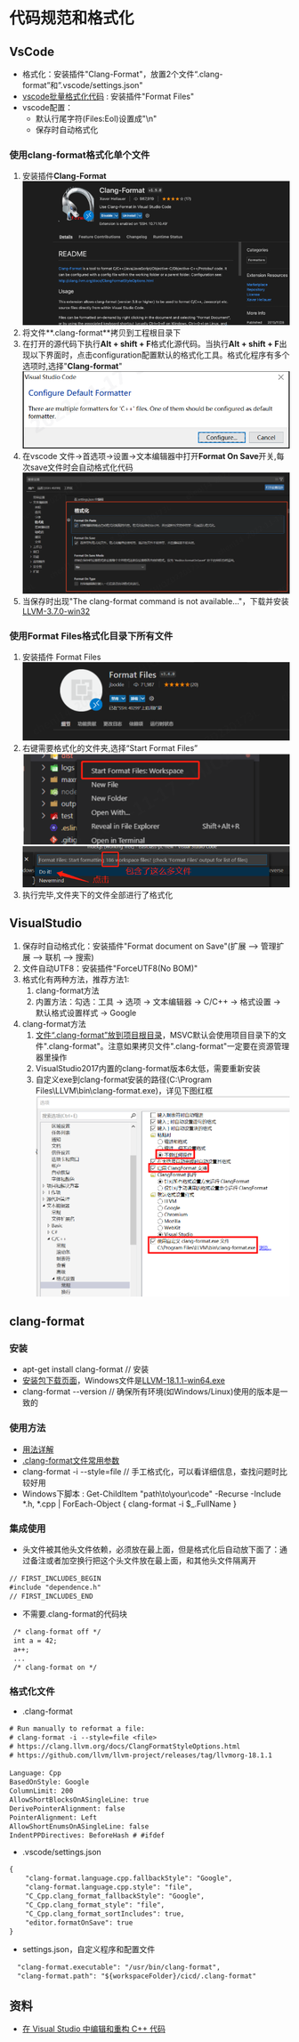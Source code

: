# 代码规范和格式化
## VsCode
* 格式化：安装插件"Clang-Format"，放置2个文件“.clang-format”和”.vscode/settings.json"
* [vscode批量格式化代码](https://blog.csdn.net/koukouwuwu/article/details/111879677) : 安装插件"Format Files"
* vscode配置：
  * 默认行尾字符(Files:Eol)设置成"\n"
  * 保存时自动格式化

### 使用clang-format格式化单个文件
1. 安装插件**Clang-Format**
![](../s/third/vscode/codeFormat_0.png)
1. 将文件**.clang-format**拷贝到工程根目录下  
1. 在打开的源代码下执行**Alt + shift + F**格式化源代码。当执行**Alt + shift + F**出现以下界面时，点击configuration配置默认的格式化工具。格式化程序有多个选项时,选择"**Clang-format**"
![](../s/third/vscode/codeFormat_1.png)
1. 在vscode 文件->首选项->设置->文本编辑器中打开**Format On Save**开关,每次save文件时会自动格式化代码  
![](../s/third/vscode/codeFormat_2.png)
1. 当保存时出现"The clang-format command is not available…"，下载并安装[LLVM-3.7.0-win32](http://llvm.org/releases/3.7.0/LLVM-3.7.0-win32.exe)

### 使用Format Files格式化目录下所有文件
1. 安装插件 Format Files  
![](../s/third/vscode/codeFormat_5.png)
1. 右键需要格式化的文件夹,选择“Start Format Files”  
![](../s/third/vscode/codeFormat_6.png)
![](../s/third/vscode/codeFormat_7.png)
1. 执行完毕,文件夹下的文件全部进行了格式化

## VisualStudio
1. 保存时自动格式化：安装插件"Format document on Save"(扩展 –> 管理扩展 –> 联机 –> 搜索)
1. 文件自动UTF8：安装插件"ForceUTF8(No BOM)"
1. 格式化有两种方法，推荐方法1:
    1. clang-format方法
    1. 内置方法：勾选：工具 -> 选项 -> 文本编辑器 -> C/C++ -> 格式设置 -> 默认格式设置样式 -> Google
1. clang-format方法
    1. [文件“.clang-format”放到项目根目录](https://blog.csdn.net/qq_33101873/article/details/121426522)，MSVC默认会使用项目目录下的文件".clang-format"。注意如果拷贝文件".clang-format"一定要在资源管理器里操作
    1. VisualStudio2017内置的clang-format版本6太低，需要重新安装
    1. 自定义exe到clang-format安装的路径(C:\Program Files\LLVM\bin\clang-format.exe)，详见下图红框
    ![](../s/third/clang-format.png)

## clang-format
### 安装
* apt-get install clang-format // 安装
* [安装包下载页面](https://github.com/llvm/llvm-project/releases/tag/llvmorg-18.1.1)，Windows文件是[LLVM-18.1.1-win64.exe](https://github.com/llvm/llvm-project/releases/download/llvmorg-18.1.1/LLVM-18.1.1-win64.exe)
* clang-format --version // 确保所有环境(如Windows/Linux)使用的版本是一致的

### 使用方法
* [用法详解](https://zhuanlan.zhihu.com/p/641846308)
* [.clang-format文件常用参数](https://bugwz.com/2019/01/08/clang-format/)
* clang-format -i --style=file <file> // 手工格式化，可以看详细信息，查找问题时比较好用
* Windows下脚本 : Get-ChildItem "path\to\your\code" -Recurse -Include *.h, *.cpp | ForEach-Object { clang-format -i $_.FullName }

### 集成使用
* 头文件被其他头文件依赖，必须放在最上面，但是格式化后自动放下面了：通过备注或者加空换行把这个头文件放在最上面，和其他头文件隔离开
```
// FIRST_INCLUDES_BEGIN
#include "dependence.h"
// FIRST_INCLUDES_END
```

* 不需要.clang-format的代码块
```
 /* clang-format off */
 int a = 42;
 a++;
 ...
 /* clang-format on */
```

### 格式化文件
* .clang-format

```
# Run manually to reformat a file:
# clang-format -i --style=file <file>
# https://clang.llvm.org/docs/ClangFormatStyleOptions.html
# https://github.com/llvm/llvm-project/releases/tag/llvmorg-18.1.1

Language: Cpp
BasedOnStyle: Google
ColumnLimit: 200
AllowShortBlocksOnASingleLine: true
DerivePointerAlignment: false
PointerAlignment: Left
AllowShortEnumsOnASingleLine: false
IndentPPDirectives: BeforeHash # #ifdef
```

* .vscode/settings.json

```
{
    "clang-format.language.cpp.fallbackStyle": "Google",
    "clang-format.language.cpp.style": "file",
    "C_Cpp.clang_format_fallbackStyle": "Google",
    "C_Cpp.clang_format_style": "file",
    "C_Cpp.clang_format_sortIncludes": true,
    "editor.formatOnSave": true
}
```

* settings.json，自定义程序和配置文件

```
  "clang-format.executable": "/usr/bin/clang-format",
  "clang-format.path": "${workspaceFolder}/cicd/.clang-format"
```

## 资料
* [在 Visual Studio 中编辑和重构 C++ 代码](https://docs.microsoft.com/zh-cn/cpp/ide/writing-and-refactoring-code-cpp?view=msvc-170)
